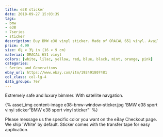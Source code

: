 ```yaml
---
title: e38 sticker
date: 2018-09-27 15:03:39
tags:
- bmw
- e38
- 7series
- sticker
description: Buy BMW e38 vinyl sticker. Made of ORACAL 651 vinyl. Available in different colors.
price: 4.99
size: 6¼ × 3½ in (16 × 9 cm)
material: ORACAL 651 vinyl
colors: [white, lilac, yellow, red, blue, black, mint, orange, pink]
categories:
- Series and Generations
ebay_url: https://www.ebay.com/itm/192491807481
col_class: col-lg-4
data_groups: 7er
---
```


Extremely safe and luxury bimmer. With satellite navgation.

<!-- more -->
{% asset_img content-image e38-bmw-window-sticker.jpg 'BMW e38 sport vinyl sticker"BMW e38 sport vinyl sticker"' %}

Please message us the specific color you want on the eBay Checkout page. We ship 'White' by default. Sticker comes with the transfer tape for easy application.
